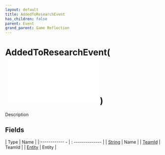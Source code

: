 ```yaml
---
layout: default
title: AddedToResearchEvent
has_children: false
parent: Event
grand_parent: Game Reflection
---
```

# AddedToResearchEvent( ![ EntityEventBase ](game-reflection/events/entity_event_base.md) )
Description 

## Fields
| Type | Name |
|:------------ - | : -------------- |
| [String](game-reflection/components/string.md) | Name |
| [TeamId](game-reflection/classes/team_id.md) | TeamId |
| [Entity](game-reflection/classes/entity.md) | Entity |
